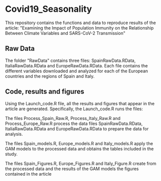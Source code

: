 # Covid19_Seasonality
This repository contains the functions and data to reproduce results of the article: "Examining the Impact of Population Immunity on the Relationship Between Climate Variables and SARS-CoV-2 Transmission"

## Raw Data

The folder "RawData" contains three files: SpainRawData.RData, ItaliaRawData.RData and EuropeRawData.RData. Each file contains the different variables downloaded and analyzed for each of the European countries and the regions of Spain and Italy.

## Code, results and figures
Using the Launch_code.R file, all the results and figures that appear in the article are generated. Specifically, the Launch_code.R runs the files:

The files Process_Spain_Raw.R, Process_Italy_Raw.R and Process_Europe_Raw.R process the data files SpainRawData.RData, ItaliaRawData.RData and EuropeRawData.RData to prepare the data for analysis.

The files Spain_models.R, Europe_models.R and Italy_models.R apply the GAM models to the processed data and obtains the tables included in the study.

The files Spain_Figures.R, Europe_Figures.R and Italy_Figure.R create from the processed data and the results of the GAM models the figures contained in the article

